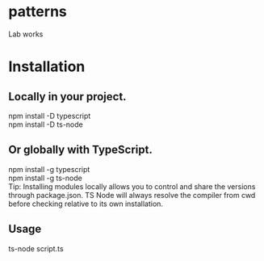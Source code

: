 # patterns
Lab works

<h1> Installation </h1>
<h2>Locally in your project. </h2>
npm install -D typescript<br>
npm install -D ts-node
 
<h2>Or globally with TypeScript.</h2>
npm install -g typescript<br>
npm install -g ts-node<br>
Tip: Installing modules locally allows you to control and share the versions through package.json. TS Node will always resolve the compiler from cwd before checking relative to its own installation.

<h2>Usage</h2>

ts-node script.ts

